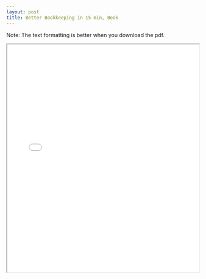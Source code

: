 ```yaml
---
layout: post
title: Better Bookkeeping in 15 min, Book
--- 
```


Note: The text formatting is better when you download the pdf.

<div class="pdf-container">
    <iframe src="./assets/aipb/Better-Bookkeeping-in-15-Minutes—2023.pdf"
    height="600" width="100%" allowfullscreen="true">
    </iframe>
</div>
